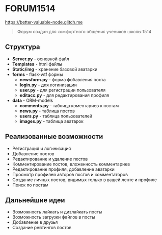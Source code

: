 # FORUM1514 
https://better-valuable-node.glitch.me

> Форум создан для комфортного общения учеников школы 1514

## Структура
+ **Server.py** - основной файл
+ **Templates** - html файлы
+ **Static/img** - хранение базовой аватарки
+ **forms** - flask-wtf формы
    - **newsform.py** - форма фобавления поста
    - **login.py** - для логинизации
    - **user.py** - для регистрации пользователя
    - **editacc.py** - для редактирования профиля
+ **data** - ORM-models
    - **comments.py** - таблица коментариев к постам
    - **news.py** - таблица постов
    - **users.py** - таблица пользователей
    - **images.py** - таблица аватарок

## Реализованные возможности
+ Регистрация и логинизация
+ Добавление постов
+ Редактирование и удаление постов
+ Комментирование постов, вложенность комментариев
+ Редактирование профиля, добавление аватарки
+ Просмотр профилей авторов постов и комментаторов
+ Создание личных постов, видимых только в вашей ленте и профиле
+ Поиск по постам

## Дальнейшие идеи
- Возможность лайкать и дизлайкать посты
- Возможность загрузки файлов в посты
- Добавление в друзья
- Создание рейтингов постов
 
